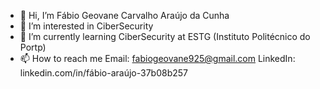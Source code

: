 - 👋 Hi, I’m Fábio Geovane Carvalho Araújo da Cunha
- 👀 I’m interested in CiberSecurity
- 🌱 I’m currently learning CiberSecurity at ESTG (Instituto Politécnico do Portp)
- 📫 How to reach me Email: fabiogeovane925@gmail.com LinkedIn: linkedin.com/in/fábio-araújo-37b08b257

<!---
fabioaraujo07/fabioaraujo07 is a ✨ special ✨ repository because its `README.md` (this file) appears on your GitHub profile.
You can click the Preview link to take a look at your changes.
--->

